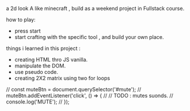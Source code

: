 a 2d look A like minecraft , build as a weekend project in Fullstack course.


how to play:
- press start
- start crafting with the specific tool , and build your own place.

things i learned in this project :
- creating HTML thro JS vanilla.
- manipulate the DOM.
- use pseudo code.
- creating 2X2 matrix using two for loops



// const muteBtn = document.querySelector('#mute');
// muteBtn.addEventListener('click', () => {
//   // TODO :  mutes suonds.
//   console.log('MUTE');
// });
<!-- <button id="mute">Instructions</button> -->
